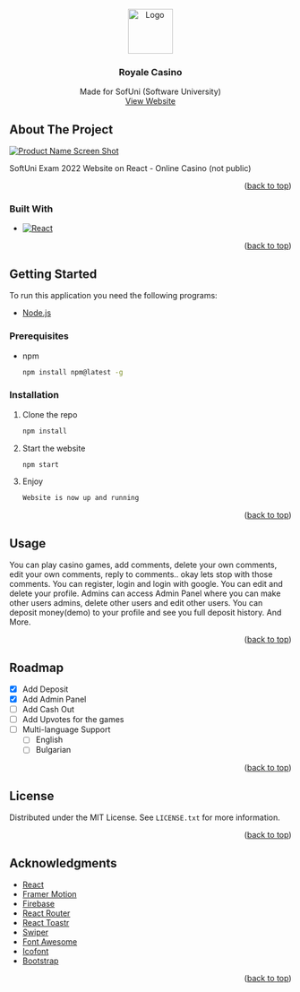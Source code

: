 <!-- PROJECT LOGO -->
<br />
<div align="center">
  <a href="https://royale-casino.web.app/images/logo/logo.png">
    <img src="images/logo.png" alt="Logo" width="80" height="80">
  </a>

  <h3 align="center">Royale Casino</h3>

  <p align="center">
    Made for SofUni (Software University)
    <br />
    <a href="https://royale-casino.web.app">View Website</a>
  </p>
</div>


<!-- ABOUT THE PROJECT -->
## About The Project

[![Product Name Screen Shot][product-screenshot]](https://example.com)


SoftUni Exam 2022 Website on React - Online Casino (not public)

<p align="right">(<a href="#readme-top">back to top</a>)</p>



### Built With

* [![React][React.js]][React-url]

<p align="right">(<a href="#readme-top">back to top</a>)</p>



<!-- GETTING STARTED -->
## Getting Started

To run this application you need the following programs:
* [Node.js](https://nodejs.org/en/)


### Prerequisites

* npm
  ```sh
  npm install npm@latest -g
  ```

### Installation

1. Clone the repo
   ```sh
   npm install
   ```
2. Start the website
   ```sh
   npm start
   ```
3. Enjoy
   ```js
   Website is now up and running
   ```

<p align="right">(<a href="#readme-top">back to top</a>)</p>



<!-- USAGE EXAMPLES -->
## Usage

You can play casino games, add comments, delete your own comments, edit your own comments, reply to comments.. okay lets stop with those comments.
You can register, login and login with google.
You can edit and delete your profile.
Admins can access Admin Panel where you can make other users admins, delete other users and edit other users.
You can deposit money(demo) to your profile and see you full deposit history.
And More.

<p align="right">(<a href="#readme-top">back to top</a>)</p>



<!-- ROADMAP -->
## Roadmap

- [x] Add Deposit
- [x] Add Admin Panel
- [ ] Add Cash Out
- [ ] Add Upvotes for the games
- [ ] Multi-language Support
    - [ ] English
    - [ ] Bulgarian

<p align="right">(<a href="#readme-top">back to top</a>)</p>


<!-- LICENSE -->
## License

Distributed under the MIT License. See `LICENSE.txt` for more information.

<p align="right">(<a href="#readme-top">back to top</a>)</p>


<!-- ACKNOWLEDGMENTS -->
## Acknowledgments

* [React](https://reactjs.org)
* [Framer Motion](https://www.npmjs.com/package/framer-motion)
* [Firebase](https://firebase.google.com)
* [React Router](https://reactrouter.com)
* [React Toastr](https://www.npmjs.com/package/react-toastr)
* [Swiper](https://swiperjs.com/react)
* [Font Awesome](https://fontawesome.com)
* [Icofont](https://icofont.com)
* [Bootstrap](https://getbootstrap.com)


<p align="right">(<a href="#readme-top">back to top</a>)</p>



<!-- MARKDOWN LINKS & IMAGES -->
<!-- https://www.markdownguide.org/basic-syntax/#reference-style-links -->
[contributors-shield]: https://img.shields.io/github/contributors/othneildrew/Best-README-Template.svg?style=for-the-badge
[contributors-url]: https://github.com/othneildrew/Best-README-Template/graphs/contributors
[forks-shield]: https://img.shields.io/github/forks/othneildrew/Best-README-Template.svg?style=for-the-badge
[forks-url]: https://github.com/othneildrew/Best-README-Template/network/members
[stars-shield]: https://img.shields.io/github/stars/othneildrew/Best-README-Template.svg?style=for-the-badge
[stars-url]: https://github.com/othneildrew/Best-README-Template/stargazers
[issues-shield]: https://img.shields.io/github/issues/othneildrew/Best-README-Template.svg?style=for-the-badge
[issues-url]: https://github.com/othneildrew/Best-README-Template/issues
[license-shield]: https://img.shields.io/github/license/othneildrew/Best-README-Template.svg?style=for-the-badge
[license-url]: https://github.com/othneildrew/Best-README-Template/blob/master/LICENSE.txt
[linkedin-shield]: https://img.shields.io/badge/-LinkedIn-black.svg?style=for-the-badge&logo=linkedin&colorB=555
[linkedin-url]: https://linkedin.com/in/othneildrew
[product-screenshot]: images/screenshot.png
[Next.js]: https://img.shields.io/badge/next.js-000000?style=for-the-badge&logo=nextdotjs&logoColor=white
[Next-url]: https://nextjs.org/
[React.js]: https://img.shields.io/badge/React-20232A?style=for-the-badge&logo=react&logoColor=61DAFB
[React-url]: https://reactjs.org/
[Vue.js]: https://img.shields.io/badge/Vue.js-35495E?style=for-the-badge&logo=vuedotjs&logoColor=4FC08D
[Vue-url]: https://vuejs.org/
[Angular.io]: https://img.shields.io/badge/Angular-DD0031?style=for-the-badge&logo=angular&logoColor=white
[Angular-url]: https://angular.io/
[Svelte.dev]: https://img.shields.io/badge/Svelte-4A4A55?style=for-the-badge&logo=svelte&logoColor=FF3E00
[Svelte-url]: https://svelte.dev/
[Laravel.com]: https://img.shields.io/badge/Laravel-FF2D20?style=for-the-badge&logo=laravel&logoColor=white
[Laravel-url]: https://laravel.com
[Bootstrap.com]: https://img.shields.io/badge/Bootstrap-563D7C?style=for-the-badge&logo=bootstrap&logoColor=white
[Bootstrap-url]: https://getbootstrap.com
[JQuery.com]: https://img.shields.io/badge/jQuery-0769AD?style=for-the-badge&logo=jquery&logoColor=white
[JQuery-url]: https://jquery.com 